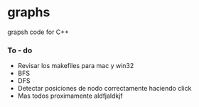 # graphs
grapsh code for C++

### To - do

- Revisar los makefiles para mac y win32
- BFS
- DFS
- Detectar posiciones de nodo correctamente haciendo click
- Mas todos proximamente aldfjaldkjf
